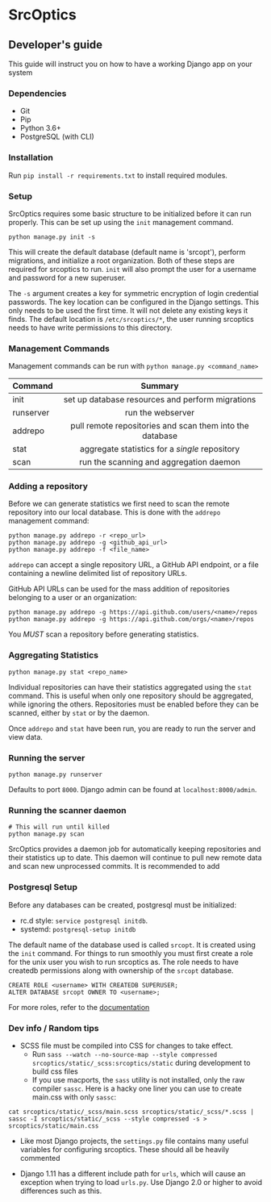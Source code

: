 # SrcOptics               
## Developer's guide
This guide will instruct you on how to have a working Django app on your system

### Dependencies
- Git
- Pip
- Python 3.6+
- PostgreSQL (with CLI)

### Installation
Run `pip install -r requirements.txt` to install required modules.

### Setup

SrcOptics requires some basic structure to be initialized before it can run properly. This can be set up using the `init` management command.

```
python manage.py init -s
```

This will create the default database (default name is 'srcopt'), perform migrations, and initialize a root organization. Both of these steps are required for srcoptics to run. `init` will also prompt the user for a username and password for a new superuser. 

The `-s` argument creates a key for symmetric encryption of login credential passwords. The key location can be configured in the Django settings. This only needs to be used the first time. It will not delete any existing keys it finds. The default location is `/etc/srcoptics/*`, the user running srcoptics needs to have write permissions to this directory.


### Management Commands

Management commands can be run with `python manage.py <command_name>`

| Command       | Summary           | 
| ------------- |:-------------:|
| init		| set up database resources and perform migrations |
| runserver	| run the webserver |
| addrepo	| pull remote repositories and scan them into the database |
| stat		| aggregate statistics for a _single_ repository |
| scan		| run the scanning and aggregation daemon  |

### Adding a repository
Before we can generate statistics we first need to scan the remote repository into our local database. This is done with the `addrepo` management command:

```
python manage.py addrepo -r <repo_url>
python manage.py addrepo -g <github_api_url>
python manage.py addrepo -f <file_name>
```

`addrepo` can accept a single repository URL, a GitHub API endpoint, or a file containing a newline delimited list of repository URLs.

GitHub API URLs can be used for the mass addition of repositories belonging to a user or an organization:
```
python manage.py addrepo -g https://api.github.com/users/<name>/repos
python manage.py addrepo -g https://api.github.com/orgs/<name>/repos
```

You *MUST* scan a repository before generating statistics.

### Aggregating Statistics
```
python manage.py stat <repo_name>
```

Individual repositories can have their statistics aggregated using the `stat` command. This is useful when only one repository should be aggregated, while ignoring the others. Repositories must be enabled before they can be scanned, either by `stat` or by the daemon.

Once `addrepo` and `stat` have been run, you are ready to run the server and view data.


### Running the server
```
python manage.py runserver
```

Defaults to port `8000`. Django admin can be found at `localhost:8000/admin`.

### Running the scanner daemon
```
# This will run until killed
python manage.py scan
```

SrcOptics provides a daemon job for automatically keeping repositories and their statistics up to date. This daemon will continue to pull new remote data and scan new unprocessed commits. It is recommended to add

### Postgresql Setup

Before any databases can be created, postgresql must be initialized:
* rc.d style: `service postgresql initdb`.
* systemd: `postgresql-setup initdb`

The default name of the database used is called `srcopt`. It is created using the `init` command. For things to run smoothly you must first create a role for the unix user you wish to run srcoptics as. The role needs to have createdb permissions along with ownership of the `srcopt` database.

```
CREATE ROLE <username> WITH CREATEDB SUPERUSER;
ALTER DATABASE srcopt OWNER TO <username>;
```
For more roles, refer to the [documentation](https://www.w3resource.com/PostgreSQL/postgresql-database-roles.php)

### Dev info / Random tips

* SCSS file must be compiled into CSS for changes to take effect.
  * Run `sass --watch --no-source-map --style compressed srcoptics/static/_scss:srcoptics/static` during development to build css files
  * If you use macports, the `sass` utility is not installed, only the raw compiler `sassc`. Here is a hacky one liner you can use to create main.css with only `sassc`:

```
cat srcoptics/static/_scss/main.scss srcoptics/static/_scss/*.scss | sassc -I srcoptics/static/_scss --style compressed -s > srcoptics/static/main.css
```

* Like most Django projects, the `settings.py` file contains many useful variables for configuring srcoptics. These should all be heavily commented

* Django 1.11 has a different include path for `urls`, which will cause an exception when trying to load `urls.py`. Use Django 2.0 or higher to avoid differences such as this.
